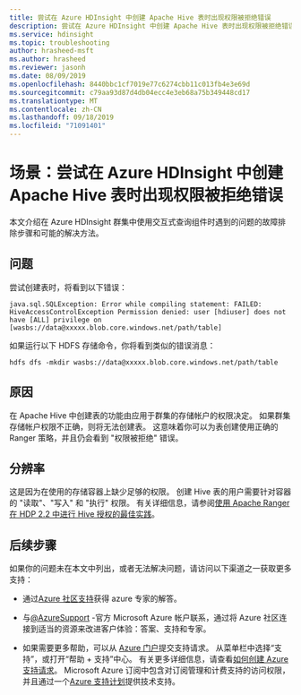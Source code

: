 ```yaml
---
title: 尝试在 Azure HDInsight 中创建 Apache Hive 表时出现权限被拒绝错误
description: 尝试在 Azure HDInsight 中创建 Apache Hive 表时出现权限被拒绝错误
ms.service: hdinsight
ms.topic: troubleshooting
author: hrasheed-msft
ms.author: hrasheed
ms.reviewer: jasonh
ms.date: 08/09/2019
ms.openlocfilehash: 8440bbc1cf7019e77c6274cbb11c013fb4e3e69d
ms.sourcegitcommit: c79aa93d87d4db04ecc4e3eb68a75b349448cd17
ms.translationtype: MT
ms.contentlocale: zh-CN
ms.lasthandoff: 09/18/2019
ms.locfileid: "71091401"
---
```

# <a name="scenario-permission-denied-error-when-trying-to-create-an-apache-hive-table-in-azure-hdinsight"></a>场景：尝试在 Azure HDInsight 中创建 Apache Hive 表时出现权限被拒绝错误

本文介绍在 Azure HDInsight 群集中使用交互式查询组件时遇到的问题的故障排除步骤和可能的解决方法。

## <a name="issue"></a>问题

尝试创建表时，将看到以下错误：

```
java.sql.SQLException: Error while compiling statement: FAILED: HiveAccessControlException Permission denied: user [hdiuser] does not have [ALL] privilege on [wasbs://data@xxxxx.blob.core.windows.net/path/table]
```

如果运行以下 HDFS 存储命令，你将看到类似的错误消息：

```
hdfs dfs -mkdir wasbs://data@xxxxx.blob.core.windows.net/path/table
```

## <a name="cause"></a>原因

在 Apache Hive 中创建表的功能由应用于群集的存储帐户的权限决定。 如果群集存储帐户权限不正确，则将无法创建表。 这意味着你可以为表创建使用正确的 Ranger 策略，并且仍会看到 "权限被拒绝" 错误。

## <a name="resolution"></a>分辨率

这是因为在使用的存储容器上缺少足够的权限。 创建 Hive 表的用户需要针对容器的 "读取"、"写入" 和 "执行" 权限。 有关详细信息，请参阅[使用 Apache Ranger 在 HDP 2.2 中进行 Hive 授权的最佳实践](https://hortonworks.com/blog/best-practices-for-hive-authorization-using-apache-ranger-in-hdp-2-2/)。

## <a name="next-steps"></a>后续步骤

如果你的问题未在本文中列出，或者无法解决问题，请访问以下渠道之一获取更多支持：

* 通过[Azure 社区支持](https://azure.microsoft.com/support/community/)获得 azure 专家的解答。

* 与[@AzureSupport](https://twitter.com/azuresupport) -官方 Microsoft Azure 帐户联系，通过将 Azure 社区连接到适当的资源来改进客户体验：答案、支持和专家。

* 如果需要更多帮助，可以从 [Azure 门户](https://portal.azure.com/?#blade/Microsoft_Azure_Support/HelpAndSupportBlade/)提交支持请求。 从菜单栏中选择“支持”，或打开“帮助 + 支持”中心。 有关更多详细信息，请查看[如何创建 Azure 支持请求](https://docs.microsoft.com/azure/azure-supportability/how-to-create-azure-support-request)。 Microsoft Azure 订阅中包含对订阅管理和计费支持的访问权限，并且通过一个[Azure 支持计划](https://azure.microsoft.com/support/plans/)提供技术支持。
